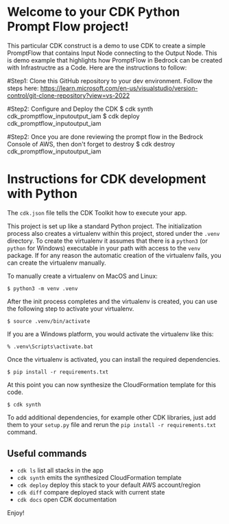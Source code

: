 
# Welcome to your CDK Python Prompt Flow project!

This particular CDK construct is a demo to use CDK to create a simple PromptFlow that contains Input Node connecting to the Output Node. This is demo example that highlights 
how PromptFlow in Bedrock can be created with Infrastructre as a Code. Here are the instructions to follow:

#Step1: Clone this GitHub repository to your dev environment. Follow the steps here:
https://learn.microsoft.com/en-us/visualstudio/version-control/git-clone-repository?view=vs-2022

#Step2: Configure and Deploy the CDK
$ cdk synth cdk_promptflow_inputoutput_iam
$ cdk deploy cdk_promptflow_inputoutput_iam

#Step2: Once you are done reviewing the prompt flow in the Bedrock Console of AWS, then don't forget to destroy
$ cdk destroy cdk_promptflow_inputoutput_iam


# Instructions for CDK development with Python #

The `cdk.json` file tells the CDK Toolkit how to execute your app.

This project is set up like a standard Python project.  The initialization
process also creates a virtualenv within this project, stored under the `.venv`
directory.  To create the virtualenv it assumes that there is a `python3`
(or `python` for Windows) executable in your path with access to the `venv`
package. If for any reason the automatic creation of the virtualenv fails,
you can create the virtualenv manually.

To manually create a virtualenv on MacOS and Linux:

```
$ python3 -m venv .venv
```

After the init process completes and the virtualenv is created, you can use the following
step to activate your virtualenv.

```
$ source .venv/bin/activate
```

If you are a Windows platform, you would activate the virtualenv like this:

```
% .venv\Scripts\activate.bat
```

Once the virtualenv is activated, you can install the required dependencies.

```
$ pip install -r requirements.txt
```

At this point you can now synthesize the CloudFormation template for this code.

```
$ cdk synth
```

To add additional dependencies, for example other CDK libraries, just add
them to your `setup.py` file and rerun the `pip install -r requirements.txt`
command.

## Useful commands

 * `cdk ls`          list all stacks in the app
 * `cdk synth`       emits the synthesized CloudFormation template
 * `cdk deploy`      deploy this stack to your default AWS account/region
 * `cdk diff`        compare deployed stack with current state
 * `cdk docs`        open CDK documentation

Enjoy!
